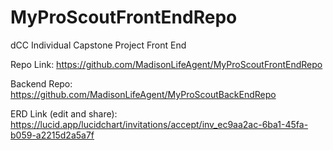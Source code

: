 # MyProScoutFrontEndRepo
dCC Individual Capstone Project Front End

Repo Link:  https://github.com/MadisonLifeAgent/MyProScoutFrontEndRepo

Backend Repo:  https://github.com/MadisonLifeAgent/MyProScoutBackEndRepo

ERD Link (edit and share):  https://lucid.app/lucidchart/invitations/accept/inv_ec9aa2ac-6ba1-45fa-b059-a2215d2a5a7f